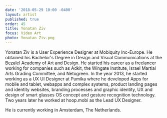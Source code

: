 ```yaml
---
date: '2018-05-29 10:00 -0400'
layout: artist
published: true
order: 45
title: Yonatan Ziv
focus: Video Art
photo: Yonatan Ziv.png
---
```

Yonatan Ziv is a User Experience Designer at Mobiquity Inc-Europe. He obtained his Bachelor's Degree in Design and Visual Communications at the Bezalel Academy of Art and Design. He started his career as a freelancer working for companies such as Adkit, the Wingate Institute, Israel Martial Arts Grading Committee, and Netogreen. In the year 2013, he started working as a UX UI Designer at Pumika where he developed Apps for mobile and tablet, webapps and complex systems, product landing pages and identity websites, branding processes and graphic identity, UX and design of smart glasses OS concept and gesture recognition technology. Two years later he worked at hoop.mobi as the Lead UX Designer. 

He is currently working in Amsterdam, The Netherlands. 
